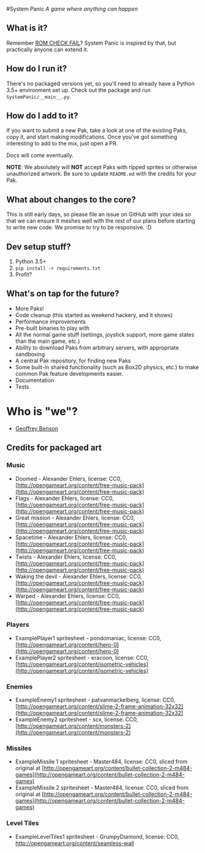 #System Panic
_A game where anything can happen_

## What is it?

Remember [ROM CHECK FAIL](http://www.farbs.org/romcheckfail.php)?  System Panic is inspired by that, but practically anyone can extend it.

## How do I run it?

There's no packaged versions yet, so you'll need to already have a Python 3.5+ environment set up.  Check out the package and run `SystemPanic/__main__.py`.

## How do I add to it?

If you want to submit a new Pak, take a look at one of the existing Paks, copy it, and start making modifications.
Once you've got something interesting to add to the mix, just open a PR.

Docs will come eventually.

**NOTE**: We absolutely will **NOT** accept Paks with ripped sprites or otherwise unauthorized artwork.  Be sure to update
`README.md` with the credits for your Pak.

## What about changes to the core?

This is still early days, so please file an issue on GitHub with your idea so that we can ensure it meshes well with the
rest of our plans before starting to write new code.  We promise to try to be responsive.  :D

## Dev setup stuff?

1. Python 3.5+
2. `pip install -r requirements.txt`
3. Profit?

## What's on tap for the future?
* More Paks!
* Code cleanup (this started as weekend hackery, and it shows)
* Performance improvements
* Pre-built binaries to play with
* All the normal game stuff (settings, joystick support, more game states than the main game, etc.)
* Ability to download Paks from arbitrary servers, with appropriate sandboxing
* A central Pak repository, for finding new Paks
* Some built-in shared functionality (such as Box2D physics, etc.) to make common Pak feature developments easier.
* Documentation
* Tests

# Who is "we"?
* [Geoffrey Benson](https://github.com/xaroth8088)

## Credits for packaged art

### Music
* Doomed - Alexander Ehlers, license: CC0, [http://opengameart.org/content/free-music-pack](http://opengameart.org/content/free-music-pack)
* Flags - Alexander Ehlers, license: CC0, [http://opengameart.org/content/free-music-pack](http://opengameart.org/content/free-music-pack)
* Great mission - Alexander Ehlers, license: CC0, [http://opengameart.org/content/free-music-pack](http://opengameart.org/content/free-music-pack)
* Spacetime - Alexander Ehlers, license: CC0, [http://opengameart.org/content/free-music-pack](http://opengameart.org/content/free-music-pack)
* Twists - Alexander Ehlers, license: CC0, [http://opengameart.org/content/free-music-pack](http://opengameart.org/content/free-music-pack)
* Waking the devil - Alexander Ehlers, license: CC0, [http://opengameart.org/content/free-music-pack](http://opengameart.org/content/free-music-pack)
* Warped - Alexander Ehlers, license: CC0, [http://opengameart.org/content/free-music-pack](http://opengameart.org/content/free-music-pack)

### Players
* ExamplePlayer1 spritesheet - pondomaniac, license: CC0, [http://opengameart.org/content/hero-0](http://opengameart.org/content/hero-0)
* ExamplePlayer2 spritesheet - eracoon, license: CC0, [http://opengameart.org/content/isometric-vehicles](http://opengameart.org/content/isometric-vehicles)

### Enemies
* ExampleEnemy1 spritesheet - patvanmackelberg, license: CC0, [http://opengameart.org/content/slime-2-frame-animation-32x32](http://opengameart.org/content/slime-2-frame-animation-32x32)
* ExampleEnemy2 spritesheet - scx, license: CC0, [http://opengameart.org/content/monsters-2](http://opengameart.org/content/monsters-2)

### Missiles
* ExampleMissile 1 spritesheet - Master484, license: CC0, sliced from original at [http://opengameart.org/content/bullet-collection-2-m484-games](http://opengameart.org/content/bullet-collection-2-m484-games)
* ExampleMissile 2 spritesheet - Master484, license: CC0, sliced from original at [http://opengameart.org/content/bullet-collection-2-m484-games](http://opengameart.org/content/bullet-collection-2-m484-games)

### Level Tiles
* ExampleLevelTiles1 spritesheet - GrumpyDiamond, license: CC0, http://opengameart.org/content/seamless-wall
